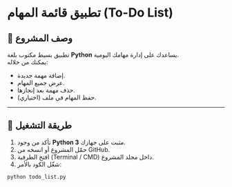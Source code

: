 #  تطبيق قائمة المهام (To-Do List)

## 📌 وصف المشروع
تطبيق بسيط مكتوب بلغة **Python** يساعدك على إدارة مهامك اليومية.  
يمكنك من خلاله:  
- إضافة مهمة جديدة.  
- عرض جميع المهام.  
- حذف مهمة بعد إنجازها.  
- حفظ المهام في ملف (اختياري).  

---

## 🚀 طريقة التشغيل
1. تأكد من وجود **Python 3** مثبت على جهازك.  
2. حمّل المشروع أو انسخه من GitHub.  
3. افتح الطرفية (Terminal / CMD) داخل مجلد المشروع.  
4. شغّل الكود بالأمر:  

```bash
python todo_list.py
